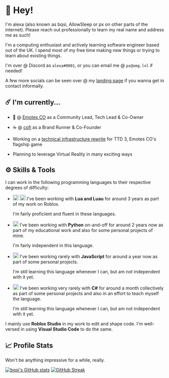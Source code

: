 # 👋 Hey!

I'm alexa (also known as bqsi, AllowSleep or px on other parts of the internet).
Please reach out professionally to learn my real name and address me as such!

I'm a computing enthusiast and actively learning software engineer based out of the UK.
I spend most of my free time making new things or trying to learn about existing things.

I'm over @ Discord as `alexa#0001`, or you can email me @ `px@omg.lol` if needed!

A few more socials can be seen over @ my [landing page](https://px.omg.lol) if you wanna get in contact informally.

## ☄️ I'm currently...

- 🕺 @ [Emotes CO](https://www.roblox.com/groups/5446074/Emotes-CO) as a Community Lead, Tech Lead & Co-Owner

- ☕ @ [cofi](https://www.roblox.com/groups/5237002/cofi) as a Brand Runner & Co-Founder

- Working on a [technical infrastructure rewrite](https://trello.com/c/QIzNOgaP/71-infrastructure-rewrite) for TTD 3, Emotes CO's flagship game

- Planning to leverage Virtual Reality in many exciting ways

## ⚙️ Skills & Tools

I can work in the following programming languages to their respective degrees of difficulty:

- <img height=18px src="https://luau-lang.org/assets/images/luau-88.png"> <img height=18px src="https://www.lua.org/favicon.ico"> I've been working with <b>Lua and Luau</b> for around 3 years as part of my work on Roblox.

   I'm fairly proficient and fluent in these languages.
   
- <img height=18px src="https://www.python.org/favicon.ico"> I've been working with <b>Python</b> on-and-off for around 2 years now as part of my educational work and also for some personal projects of mine.

   I'm fairly independent in this language.
   
- <img height=18px src="https://upload.wikimedia.org/wikipedia/commons/9/99/Unofficial_JavaScript_logo_2.svg"> I've been working rarely with <b>JavaScript</b> for around a year now as part of some personal projects.

   I'm still learning this language whenever I can, but am not independent with it yet.
   
- <img height=18px src="https://upload.wikimedia.org/wikipedia/commons/thumb/0/0d/C_Sharp_wordmark.svg/1920px-C_Sharp_wordmark.svg.png"> I've been working very rarely with <b>C#</b> for around a month collectively as part of some personal projects and also in an effort to teach myself the language.

   I'm still learning this language whenever I can, but am not independent with it yet.

I mainly use <b>Roblox Studio</b> in my work to edit and shape code.
I'm well-versed in using <b>Visual Studio Code</b> to do the same.

## 📈 Profile Stats

Won't be anything impressive for a while, really.

[![bqsi's GitHub stats](https://github-readme-stats.vercel.app/api?username=bqsi&theme=dracula)](https://github.com/anuraghazra/github-readme-stats) [![GitHub Streak](http://github-readme-streak-stats.herokuapp.com?user=bqsi&theme=darcula&date_format=M%20j%5B%2C%20Y%5D)](https://git.io/streak-stats)
